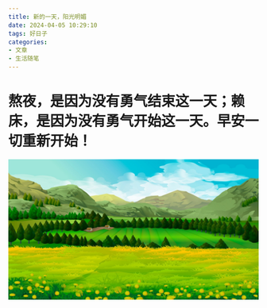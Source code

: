 ```yaml
---
title: 新的一天，阳光明媚
date: 2024-04-05 10:29:10
tags: 好日子
categories: 
- 文章
- 生活随笔
---
```


# 熬夜，是因为没有勇气结束这一天；赖床，是因为没有勇气开始这一天。早安一切重新开始！

![](../pic/img16438266751.jpg)
